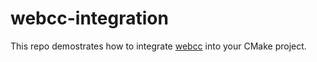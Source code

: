 # webcc-integration

This repo demostrates how to integrate [webcc](https://github.com/sprinfall/webcc) into your CMake project.
